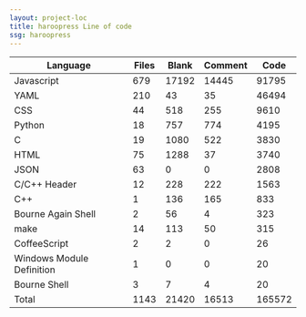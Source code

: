 ```yaml
---
layout: project-loc
title: haroopress Line of code
ssg: haroopress
---
```

<div class="table-responsive">
<table class="table">
<thead><tr>
<th>Language</th>
<th>Files</th>
<th>Blank</th>
<th>Comment</th>
<th>Code</th>
</tr></thead><tbody>
<tr><td>Javascript</td><td> 679</td><td> 17192</td><td> 14445</td><td> 91795</td></tr>
<tr><td>YAML</td><td> 210</td><td> 43</td><td> 35</td><td> 46494</td></tr>
<tr><td>CSS</td><td> 44</td><td> 518</td><td> 255</td><td> 9610</td></tr>
<tr><td>Python</td><td> 18</td><td> 757</td><td> 774</td><td> 4195</td></tr>
<tr><td>C</td><td> 19</td><td> 1080</td><td> 522</td><td> 3830</td></tr>
<tr><td>HTML</td><td> 75</td><td> 1288</td><td> 37</td><td> 3740</td></tr>
<tr><td>JSON</td><td> 63</td><td> 0</td><td> 0</td><td> 2808</td></tr>
<tr><td>C/C++ Header</td><td> 12</td><td> 228</td><td> 222</td><td> 1563</td></tr>
<tr><td>C++</td><td> 1</td><td> 136</td><td> 165</td><td> 833</td></tr>
<tr><td>Bourne Again Shell</td><td> 2</td><td> 56</td><td> 4</td><td> 323</td></tr>
<tr><td>make</td><td> 14</td><td> 113</td><td> 50</td><td> 315</td></tr>
<tr><td>CoffeeScript</td><td> 2</td><td> 2</td><td> 0</td><td> 26</td></tr>
<tr><td>Windows Module Definition</td><td> 1</td><td> 0</td><td> 0</td><td> 20</td></tr>
<tr><td>Bourne Shell</td><td> 3</td><td> 7</td><td> 4</td><td> 20</td></tr>
<tr><td>Total</td><td>1143</td><td>21420</td><td>16513</td><td>165572</td></tr>
</tbody></table></div>

